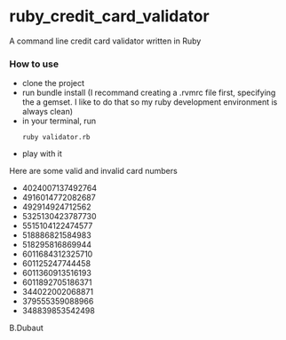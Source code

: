 ruby_credit_card_validator
==========================

A command line credit card validator written in Ruby

### How to use
- clone the project
- run bundle install (I recommand creating a .rvmrc file first, specifying the a gemset. I like to do that so my ruby development environment is always clean)
- in your terminal, run <pre><code>ruby validator.rb</code></pre>
- play with it

Here are some valid and invalid card numbers
- 4024007137492764
- 4916014772082687
- 492914924712562
- 5325130423787730
- 5515104122474577
- 518886821584983
- 518295816869944
- 6011684312325710
- 601125247744458
- 6011360913516193
- 6011892705186371
- 344022002068871
- 379555359088966
- 348839853542498


B.Dubaut
